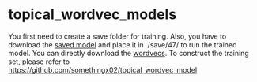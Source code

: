 # topical_wordvec_models

You first need to create a save folder for training. Also, you have to download the [saved model](https://topicvecmodels.s3.eu-west-2.amazonaws.com/save/47/model) and place it in ./save/47/ to run the trained model. You can directly download the [wordvecs](https://topicvecmodels.s3.eu-west-2.amazonaws.com/save/47/aggrd_all_wordrep.txt). To construct the training set, please refer to https://github.com/somethingx02/topical_wordvec_model
